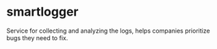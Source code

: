 # smartlogger
Service for collecting and analyzing the logs, helps companies prioritize bugs they need to fix.
